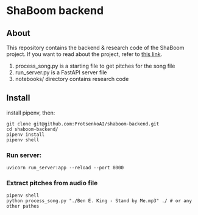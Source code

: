 # ShaBoom backend

## About

This repository contains the backend & research code of the ShaBoom project. If you want to read about the project, refer to [this link](https://github.com/ProtsenkoAI/shaboom-app).

1. process_song.py is a starting file to get pitches for the song file
2. run_server.py is a FastAPI server file
3. notebooks/ directory contains research code

## Install

install pipenv, then:

```
git clone git@github.com:ProtsenkoAI/shaboom-backend.git
cd shaboom-backend/
pipenv install
pipenv shell
```

### Run server:
```
uvicorn run_server:app --reload --port 8000
```

### Extract pitches from audio file
```
pipenv shell
python process_song.py "./Ben E. King - Stand by Me.mp3" ./ # or any other pathes
```
